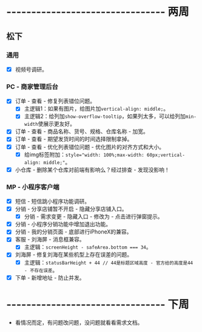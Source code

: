 # -------------------------------- 两周

## 松下
### 通用
* [x] 视频号调研。
### PC - 商家管理后台
* [x] 订单 - 查看 - 修复列表错位问题。
  - [x] 主逻辑1：如果有图片，给图片加`vertical-align: middle;`。
  - [x] 主逻辑2：给列加`show-overflow-tooltip`，如果列太多，可以给列加`min-width`使展示更友好。
* [x] 订单 - 查看 - 商品名称、货号、规格、仓库名称 - 加宽。
* [x] 订单 - 查看 - 期望发货时间的时间选择限制拿掉。
* [x] 订单 - 查看 - 优化列表错位问题 - 优化图片的对齐方式和大小。
  - [x] 给img标签附加：`style="width: 100%;max-width: 60px;vertical-align: middle;"`。
* [x] 小仓库 - 删除某个仓库对前端有影响么？经过排查 - 发现没影响！
### MP - 小程序客户端
* [x] 短信 - 短信跳小程序功能调研。
* [x] 分销 - 分享店铺暂不开启 - 隐藏分享店铺入口。
  - [x] 分销 - 需求变更 - 隐藏入口 - 修改为 - 点击进行弹窗提示。
* [x] 分销 - 小程序分销功能中增加退出功能。
* [x] 分销 - 我的分销页面 - 底部进行iPhoneX的兼容。
* [x] 客服 - 刘海屏 - 消息框兼容。
  - [x] 主逻辑：`screenHeight - safeArea.bottom === 34`。
* [x] 刘海屏 - 修复刘海在某些机型上存在误差的问题。
  - [x] 主逻辑：`statusBarHeight + 44 // 44是标题区域高度 - 官方给的高度是44 - 不存在误差`。
* [x] 下单 - 新增地址 - 防止并发。

# -------------------------------- 下周
* 看情况而定，有问题改问题，没问题就看看需求文档。
